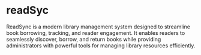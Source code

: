 # readSyc
ReadSync is a modern library management system designed to streamline book borrowing, tracking, and reader engagement. It enables readers to seamlessly discover, borrow, and return books while providing administrators with powerful tools for managing library resources efficiently.
